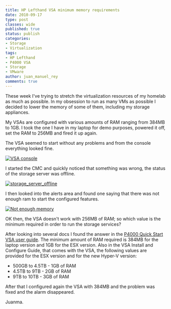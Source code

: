 ```yaml
---
title: HP Lefthand VSA minimum memory requirements
date: 2010-09-17
type: post
classes: wide
published: true
status: publish
categories:
- Storage
- Virtualization
tags:
- HP Lefthand
- P4000 VSA
- Storage
- VMware
author: juan_manuel_rey
comments: true
---
```


These week I've trying to stretch the virtualization resources of my homelab as much as possible. In my obsession to run as many VMs as possible I decided to lower the memory of some of them, including my storage appliances.

My VSAs are configured with various amounts of RAM ranging from 384MB to 1GB. I took the one I have in my laptop for demo purposes, powered it off, set the RAM to 256MB and fired it up again.

The VSA seemed to start without any problems and from the console everything looked fine.

[![](/assets/images/vsa_console1.jpg "VSA console")]({{site.url}}/assets/images/vsa_console1.jpg)

I started the CMC and quickly noticed that something was wrong, the status of the storage server was offline.

[![](/assets/images/storage_server_offline.jpg "storage_server_offline")]({{site.url}}/assets/images/storage_server_offline.jpg)

I then looked into the alerts area and found one saying that there was not enough ram to start the configured features.

[![](/assets/images/no-memory.jpg "Not enough memory")]({{site.url}}/assets/images/no-memory.jpg)

OK then, the VSA doesn't work with 256MB of RAM; so which value is the minimum required in order to run the storage services?

After looking into several docs I found the answer in the [P4000 Quick Start VSA user guide](http://bizsupport2.austin.hp.com/bc/docs/support/SupportManual/c02063198/c02063198.pdf). The minimum amount of RAM required is 384MB for the laptop version and 1GB for the ESX version. Also in the VSA Install and Configure Guide, that comes with the VSA, the following values are provided for the ESX version and for the new Hyper-V version:

- 500GB to 4.5TB - 1GB of RAM
- 4.5TB to 9TB - 2GB of RAM
- 9TB to 10TB - 3GB of RAM

After that I configured again the VSA with 384MB and the problem was fixed and the alarm disappeared.

Juanma.
